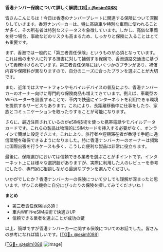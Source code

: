 **香港ナンバー保険について詳しく解説[[TG💪+ @esim1088](https://t.me/s/esim1088)]**

皆さんこんにちは！今日は香港のナンバープレートに関連する保険について深掘りしていきます。香港ナンバーカーは、特に高級車や特別な車両に使われることが多く、その所有者は特別なステータスを象徴しています。しかし、高価な車両を持つ場合、事故などのリスクも高まるため、しっかりと保険に入ることはとても重要です。

まず、香港では一般的に「第三者責任保険」というものが必須となっています。これは他の車や人に対する損害に対して補償する保険で、香港道路交通法に基づいて義務付けられています。第三者責任保険にはいくつかのプランがあり、補償内容や保険料が異なりますので、自分のニーズに合ったプランを選ぶことが大切です。

また、近年ではスマートフォンやモバイルデバイスの普及により、香港ナンバーカーのオーナー向けに専門的な保険商品も増えてきています。例えば、車載型のWiFiルーターを設置することで、車内で快適にインターネットを利用できる環境を提供するサービスもあります。これにより、長距離移動中に仕事をしたり、家族とコミュニケーションを取ったりすることが可能になります。

さらに、最近注目されているのがeSIM技術を使った携帯電話やモバイルデータカードです。これらの製品は物理的にSIMカードを挿入する必要がなく、オンラインで簡単に設定できます。これにより、旅行者や短期滞在者が香港で手軽に通信環境を確保できるようになりました。特に香港ナンバーカーのオーナーは頻繁に国際出張を行うケースも多く、こうした便利な製品は非常に役立ちます。

最後に、保険選びにおいては信頼できる業者を選ぶことがポイントです。インターネット上には様々な選択肢がありますが、実際に利用した人のレビューを参考にしたり、専門家に相談しながら最適なプランを選んでください。

いかがでしたか？香港ナンバーカーの保険について少しでも理解が深まったと思います。ぜひこの機会に自分にぴったりの保険を探してみてくださいね！

**まとめ**
- 第三者責任保険は必須！
- 車内WiFiやeSIM技術で快適さUP
- 信頼できる業者を選ぶことが成功の鍵

以上、簡単ですが香港ナンバーカーに関する保険についてのお話でした。皆さんの参考になれば嬉しいです。[[TG💪+ @esim1088](https://t.me/s/esim1088)]

[[TG💪+ @esim1088](https://t.me/s/esim1088) ![Image](https://i.postimg.cc/Y0z9fWf4/image.png)]